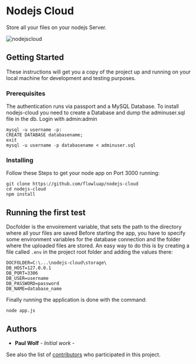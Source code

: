 # Nodejs Cloud

Store all your files on your nodejs Server. 

![nodejscloud](https://user-images.githubusercontent.com/49984289/61997375-129ccd00-b0a1-11e9-823d-41bf7ffffc5d.png)

## Getting Started

These instructions will get you a copy of the project up and running on your local machine for development and testing purposes. 

### Prerequisites

The authentication runs via passport and a MySQL Database. To install nodejs-cloud you need to create a Database and dump the adminuser.sql file in the db. Login with admin:admin

```
mysql -u username -p:
CREATE DATABASE databasename;
exit
mysql -u username -p databasename < adminuser.sql
```

### Installing

Follow these Steps to get your node app on Port 3000 running:

```
git clone https://github.com/flowluap/nodejs-cloud
cd nodejs-cloud
npm install
```

## Running the first test

Docfolder is the envoirement variable, that sets the path to the directory where all your files are saved
Before starting the app, you have to specify some environment variables for the database connection and the folder where the uploaded files are stored. An easy way to do this is by creating a file called `.env` in the project root folder and adding the values there:
```
DOCFOLDER=C:\...\nodejs-cloud\storage\
DB_HOST=127.0.0.1
DB_PORT=3306
DB_USER=username
DB_PASSWORD=password
DB_NAME=database_name
```
Finally running the application is done with the command:
```
node app.js
```

## Authors

* **Paul Wolf** - *Initial work* - 

See also the list of [contributors](https://github.com/flowluap/nodejs-cloud/contributors) who participated in this project.

